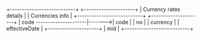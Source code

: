 +---------------------------+        +---------------------+
|  Currency rates details   |        |   Currencies info   |
+---------------------------+        +---------------------+
| code ---------------------|------->| code                |
| no                        |        | currency            |
| effectiveDate             |        +---------------------+
| mid                       |
+---------------------------+
